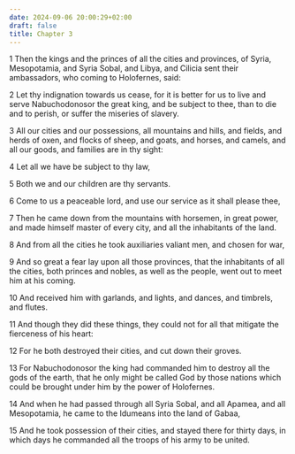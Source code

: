 ```yaml
---
date: 2024-09-06 20:00:29+02:00
draft: false
title: Chapter 3
---
```




1 Then the kings and the princes of all the cities and provinces, of Syria, Mesopotamia, and Syria Sobal, and Libya, and Cilicia sent their ambassadors, who coming to Holofernes, said:

2 Let thy indignation towards us cease, for it is better for us to live and serve Nabuchodonosor the great king, and be subject to thee, than to die and to perish, or suffer the miseries of slavery.

3 All our cities and our possessions, all mountains and hills, and fields, and herds of oxen, and flocks of sheep, and goats, and horses, and camels, and all our goods, and families are in thy sight:

4 Let all we have be subject to thy law,

5 Both we and our children are thy servants.

6 Come to us a peaceable lord, and use our service as it shall please thee,

7 Then he came down from the mountains with horsemen, in great power, and made himself master of every city, and all the inhabitants of the land.

8 And from all the cities he took auxiliaries valiant men, and chosen for war,

9 And so great a fear lay upon all those provinces, that the inhabitants of all the cities, both princes and nobles, as well as the people, went out to meet him at his coming.

10 And received him with garlands, and lights, and dances, and timbrels, and flutes.

11 And though they did these things, they could not for all that mitigate the fierceness of his heart:

12 For he both destroyed their cities, and cut down their groves.

13 For Nabuchodonosor the king had commanded him to destroy all the gods of the earth, that he only might be called God by those nations which could be brought under him by the power of Holofernes.

14 And when he had passed through all Syria Sobal, and all Apamea, and all Mesopotamia, he came to the Idumeans into the land of Gabaa,

15 And he took possession of their cities, and stayed there for thirty days, in which days he commanded all the troops of his army to be united.

